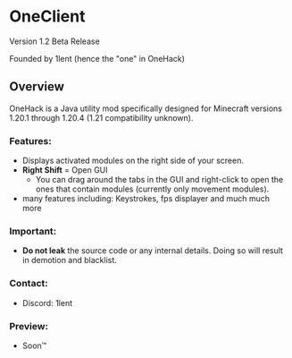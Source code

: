 
# OneClient
Version 1.2 Beta Release

Founded by 1lent (hence the "one" in OneHack)

## Overview
OneHack is a Java utility mod
specifically designed for Minecraft versions 1.20.1 through 1.20.4 (1.21 compatibility unknown).

### Features:

- Displays activated modules on the right side of your screen.
- **Right Shift** = Open GUI
  - You can drag around the tabs in the GUI and right-click to open the ones that contain modules (currently only movement modules).
- many features including: Keystrokes, fps displayer and much much more

### Important:
- **Do not leak** the source code or any internal details. Doing so will result in demotion and blacklist.

### Contact:
- Discord: 1lent

### Preview:
- Soon™
